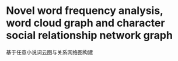 # Novel word frequency analysis, word cloud graph and character social relationship network graph
 基于任意小说词云图与关系网络图构建
